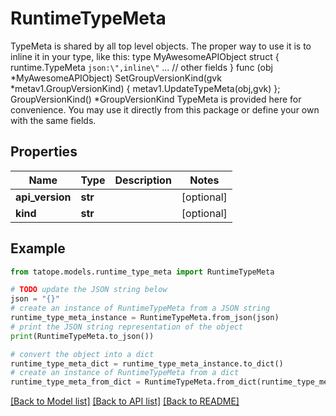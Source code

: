 # RuntimeTypeMeta

TypeMeta is shared by all top level objects. The proper way to use it is to inline it in your type, like this:   type MyAwesomeAPIObject struct {       runtime.TypeMeta    `json:\",inline\"`       ... // other fields  }  func (obj *MyAwesomeAPIObject) SetGroupVersionKind(gvk *metav1.GroupVersionKind) { metav1.UpdateTypeMeta(obj,gvk) }; GroupVersionKind() *GroupVersionKind  TypeMeta is provided here for convenience. You may use it directly from this package or define your own with the same fields.

## Properties

Name | Type | Description | Notes
------------ | ------------- | ------------- | -------------
**api_version** | **str** |  | [optional] 
**kind** | **str** |  | [optional] 

## Example

```python
from tatope.models.runtime_type_meta import RuntimeTypeMeta

# TODO update the JSON string below
json = "{}"
# create an instance of RuntimeTypeMeta from a JSON string
runtime_type_meta_instance = RuntimeTypeMeta.from_json(json)
# print the JSON string representation of the object
print(RuntimeTypeMeta.to_json())

# convert the object into a dict
runtime_type_meta_dict = runtime_type_meta_instance.to_dict()
# create an instance of RuntimeTypeMeta from a dict
runtime_type_meta_from_dict = RuntimeTypeMeta.from_dict(runtime_type_meta_dict)
```
[[Back to Model list]](../README.md#documentation-for-models) [[Back to API list]](../README.md#documentation-for-api-endpoints) [[Back to README]](../README.md)


